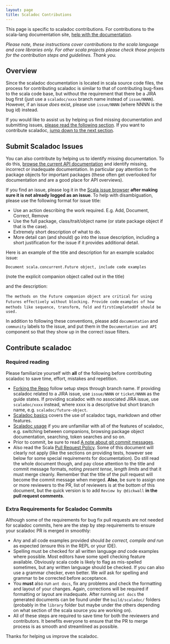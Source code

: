 ```yaml
---
layout: page
title: Scaladoc Contributions
---
```


This page is specific to scaladoc contributions. For contributions to the scala-lang
documentation site, [help with the documentation](http://docs.scala-lang.org/contribute.html).

*Please note, these instructions cover contributions to the scala language and
core libraries only. For other scala projects please check those projects for
the contribution steps and guidelines. Thank you.*

## Overview

Since the scaladoc documentation is located in scala source code files, the
process for contributing scaladoc is similar to that of contributing bug-fixes
to the scala code base, but without the requirement that there be a JIRA bug
first (just use a `scaladoc/xxxx` branch name instead of `issue/NNNN`).
However, if an issue *does* exist, please use `issue/NNNN` (where NNNN is the bug id)
instead.

If you would like to assist us by helping us find missing documentation and
submitting issues, [please read the following section](#submit-scaladoc-issues).
If you want to contribute scaladoc,
[jump down to the next section](#contribute-scaladoc).

## Submit Scaladoc Issues

You can also contribute by helping us to identify missing documentation. To do
this, [browse the current API documentation](http://www.scala-lang.org/api/current/)
and identify missing, incorrect or inadequate documentation. In particular pay
attention to the package objects for important packages (these often get overlooked
for documentation and are a good place for API overviews).

If you find an issue, please log it in the [Scala issue browser](https://issues.scala-lang.org)
**after making sure it is not already logged as an issue**. To help with
disambiguation, please use the following format for issue title:

* Use an action describing the work required. E.g. Add, Document, Correct, Remove
* Use the full package, class/trait/object name (or state package object if
  that is the case).
* Extremely short description of what to do.
* More detail can (and should) go into the issue description, including a short
  justification for the issue if it provides additional detail.

Here is an example of the title and description for an example scaladoc issue:

`Document scala.concurrent.Future object, include code examples`

(note the explicit companion object called out in the title)

and the description:

`The methods on the Future companion object are critical`
`for using Futures effectively without blocking. Provide code`
`examples of how methods like sequence, transform, fold and`
`firstCompletedOf should be used.`

In addition to following these conventions, please add `documentation` and
`community` labels to the issue, and put them in the `Documentation and API`
component so that they show up in the correct issue filters.

## Contribute scaladoc

### Required reading

Please familiarize yourself with **all** of the following before contributing
scaladoc to save time, effort, mistakes and repetition.

* [Forking the Repo](./hacker-guide.html#set-up) follow setup steps through
  branch name. If providing scaladoc related to a JIRA issue, use `issue/NNNN`
  or `ticket/NNNN` as the guide states. If providing scaladoc with no associated
  JIRA issue, use `scaladoc/xxxx` instead, where xxxx is a descriptive but
  short branch name, e.g. `scaladoc/future-object`.
* [Scaladoc basics](http://docs.scala-lang.org/overviews/scaladoc/basics.html)
  covers the use of scaladoc tags, markdown and other features.
* [Scaladoc usage](http://docs.scala-lang.org/overviews/scaladoc/usage.html) if
  you are unfamiliar with all of the features of scaladoc, e.g. switching between
  companions, browsing package object documentation, searching, token searches
  and so on.
* Prior to commit, be sure to read
  [A note about git commit messages](http://tbaggery.com/2008/04/19/a-note-about-git-commit-messages.html).
* Also read the Scala [Pull Request Policy](https://github.com/scala/scala/wiki/Pull-Request-Policy).
  Some of this document will clearly not apply (like the sections on providing tests,
  however see below for some special requirements for documentation). Do still read
  the whole document though, and pay close attention to the title and commit
  message formats, noting *present tense*, *length limits* and that it must merge
  cleanly. Remember that the title of the pull request will become the commit
  message when merged. **Also**, be sure to assign one or more reviewers to the PR, list of
  reviewers is at the bottom of this document, but the quick version is to add
  `Review by @dickwall` **in the pull request comments**.

### Extra Requirements for Scaladoc Commits

Although some of the requirements for bug fix pull requests are not needed for
scaladoc commits, here are the step by step requirements to ensure your scaladoc
PR is merged in smoothly:

* Any and all code examples provided should *be correct, compile and run* as
  expected (ensure this in the REPL or your IDE).
* Spelling must be checked for all written language *and* code examples where
  possible. Most editors have some spell checking feature available. Obviously
  scala code is likely to flag as mis-spelled sometimes, but any written language
  should be checked. If you can also use a grammar checker, even better. We
  *will* ask for spelling and grammar to be corrected before acceptance.
* You **must** also run `ant docs`, fix any problems and check the formatting and
  layout of your changes. Again, corrections will be required if formatting or
  layout are inadequate. After running `ant docs` the generated documents can be
  found under the `build/scaladoc/` folders (probably in the `library` folder
  but maybe under the others depending on what section of the scala source you
  are working on).
* All of these steps are required to save time for both the reviewers and
  contributors. It benefits everyone to ensure that the PR to merge process is
  as smooth and streamlined as possible.

Thanks for helping us improve the scaladoc.
